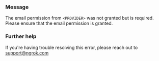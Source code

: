 
### Message
The email permission from <code>&lt;PROVIDER&gt;</code> was not granted but is required. Please ensure that the email permission is granted.

### Further help
If you're having trouble resolving this error, please reach out to [support@ngrok.com](mailto:support@ngrok.com?subject=Help%20with%20ERR_NGROK_3110)

